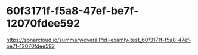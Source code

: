 # 60f3171f-f5a8-47ef-be7f-12070fdee592
https://sonarcloud.io/summary/overall?id=examly-test_60f3171f-f5a8-47ef-be7f-12070fdee592
